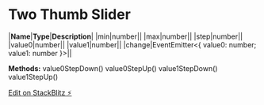# Two Thumb Slider

|**Name**|**Type**|**Description**|
|min|number||
|max|number||
|step|number||
|value0|number||
|value1|number||
|change|EventEmitter<{ value0: number; value1: number }>||

**Methods:**
value0StepDown()
value0StepUp()
value1StepDown()
value1StepUp()

[Edit on StackBlitz ⚡️](https://stackblitz.com/edit/two-thumb-slider)

